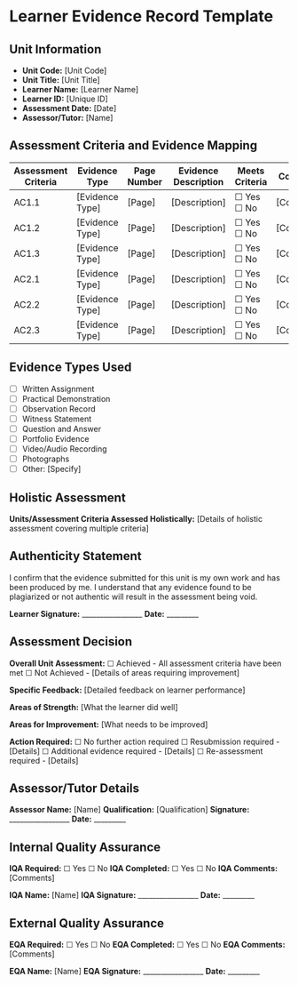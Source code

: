 # Learner Evidence Record Template

## Unit Information
- **Unit Code:** [Unit Code]
- **Unit Title:** [Unit Title]
- **Learner Name:** [Learner Name]
- **Learner ID:** [Unique ID]
- **Assessment Date:** [Date]
- **Assessor/Tutor:** [Name]

## Assessment Criteria and Evidence Mapping

| Assessment Criteria | Evidence Type | Page Number | Evidence Description | Meets Criteria | Comments |
|-------------------|---------------|-------------|---------------------|----------------|----------|
| AC1.1 | [Evidence Type] | [Page] | [Description] | ☐ Yes ☐ No | [Comments] |
| AC1.2 | [Evidence Type] | [Page] | [Description] | ☐ Yes ☐ No | [Comments] |
| AC1.3 | [Evidence Type] | [Page] | [Description] | ☐ Yes ☐ No | [Comments] |
| AC2.1 | [Evidence Type] | [Page] | [Description] | ☐ Yes ☐ No | [Comments] |
| AC2.2 | [Evidence Type] | [Page] | [Description] | ☐ Yes ☐ No | [Comments] |
| AC2.3 | [Evidence Type] | [Page] | [Description] | ☐ Yes ☐ No | [Comments] |

## Evidence Types Used
- ☐ Written Assignment
- ☐ Practical Demonstration
- ☐ Observation Record
- ☐ Witness Statement
- ☐ Question and Answer
- ☐ Portfolio Evidence
- ☐ Video/Audio Recording
- ☐ Photographs
- ☐ Other: [Specify]

## Holistic Assessment
**Units/Assessment Criteria Assessed Holistically:**
[Details of holistic assessment covering multiple criteria]

## Authenticity Statement
I confirm that the evidence submitted for this unit is my own work and has been produced by me. I understand that any evidence found to be plagiarized or not authentic will result in the assessment being void.

**Learner Signature:** _________________ **Date:** _________

## Assessment Decision

**Overall Unit Assessment:**
☐ Achieved - All assessment criteria have been met
☐ Not Achieved - [Details of areas requiring improvement]

**Specific Feedback:**
[Detailed feedback on learner performance]

**Areas of Strength:**
[What the learner did well]

**Areas for Improvement:**
[What needs to be improved]

**Action Required:**
☐ No further action required
☐ Resubmission required - [Details]
☐ Additional evidence required - [Details]
☐ Re-assessment required - [Details]

## Assessor/Tutor Details

**Assessor Name:** [Name]
**Qualification:** [Qualification]
**Signature:** _________________ **Date:** _________

## Internal Quality Assurance

**IQA Required:** ☐ Yes ☐ No
**IQA Completed:** ☐ Yes ☐ No
**IQA Comments:** [Comments]

**IQA Name:** [Name]
**IQA Signature:** _________________ **Date:** _________

## External Quality Assurance

**EQA Required:** ☐ Yes ☐ No
**EQA Completed:** ☐ Yes ☐ No
**EQA Comments:** [Comments]

**EQA Name:** [Name]
**EQA Signature:** _________________ **Date:** _________
